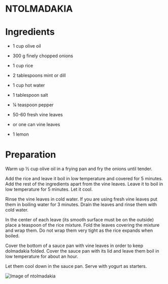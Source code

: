 # NTOLMADAKIA

# Ingredients

* 1 cup olive oil

* 300 g finely chopped onions

* 1 cup rice

* 2 tablespoons mint or dill

* 1 cup hot water

* 1 tablespoon salt

* ¼ teaspoon pepper

* 50-60 fresh vine leaves

* or one can vine leaves

* 1 lemon

# Preparation

Warm up ½ cup olive oil in a frying pan and fry the onions until tender. 

Add the rice and leave it boil in low temperature and covered for 5 minutes. Add the rest of the ingredients apart from the vine leaves. Leave it to boil in low temperature for 5 minutes. Let it cool. 

Rinse the vine leaves in cold water. If you are using fresh vine leaves put them in boiling water for 3 minutes. Drain the leaves and rinse them with cold water. 

In the center of each leave (its smooth surface must be on the outside) place a teaspoon of the rice mixture. Fold the leaves covering the mixture and wrap them. Do not wrap them very tight as the rice expands when boiled. 

Cover the bottom of a sauce pan with vine leaves in order to keep dolmadakia folded. Cover the sauce pan with its lid and leave them boil in low temperature for about an hour. 

Let them cool down in the sauce pan. Serve with yogurt as starters.

![Image of ntolmadakia](https://www.google.com/url?sa=i&source=images&cd=&ved=2ahUKEwih1JXVppTlAhVPEVAKHcbAAdUQjRx6BAgBEAQ&url=https%3A%2F%2Fwww.tavernartemida.gr%2Fen%2Fproject%2Fntolmadakia%2F&psig=AOvVaw0BG7641JXkKHieIamsd5U3&ust=1570885970847527)
